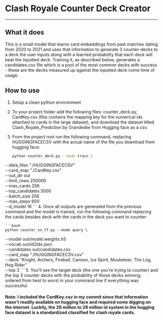 # Clash Royale Counter Deck Creator

---

## What it does
This is a small model that learns card embeddings from past matches dating from 2020 to 2021 and uses that information to generate 3 counter-decks to a deck the user inputs along with a learned probability that each deck will beat the inputted deck. Training it, as described below, generates a candidates.csv file which is a pool of the most common decks with success - these are the decks measured up against the inputted deck come time of usage.

## How to use
1. Setup a clean python environment 
2. To your project folder add the following files: counter_deck.py, CardKey.csv (this contains the mapping key for the numerical ids attached to cards in the large dataset), and download the dataset titled Clash_Royale_Prediction by Grandediw from Hugging face as a csv.
3. From the project root run the following command, replacing HUGGINGFACECSV with the actual name of the file you download from hugging face:

    ```bash
    python counter_deck.py --mode train \
  --data_files "./HUGGINGFACECSV" \
  --card_map "./CardKey.csv" \
  --out_dir out \
  --limit_rows 200000 \
  --max_cards 256 \
  --top_candidates 5000 \
  --batch_size 256 \
  --max_steps 600 \
  --d_model 16
    ```
4. Once all outputs are generated from the previous command and the model is trained, run the following command replacing the cards besides deck with the cards in the deck you want to counter:

    ```bash
    python counter_nn_tf.py --mode query \
  --model out/model.weights.h5 \
  --vocab out/id2idx.json \
  --candidates out/candidates.csv \
  --card_map "./HUGGINGFACECSV.csv" \
  --deck "Knight, Archers, Fireball, Cannon, Ice Spirit, Musketeer, The Log, Hog Rider" \
  --top 3
    ```
5. You'll see the target deck (the one you're trying to counter) and the top 3 counter decks with the probability of those decks winning, ordered from best to worst in your command line if everything was successful.

#### Note: I included the CardKey.csv in my commit since that information wasn't readily available on hugging face and required some digging on the internet. Luckily, the 26 million to 28 million id system in the hugging face dataset is a standardized classified for clash royale cards.